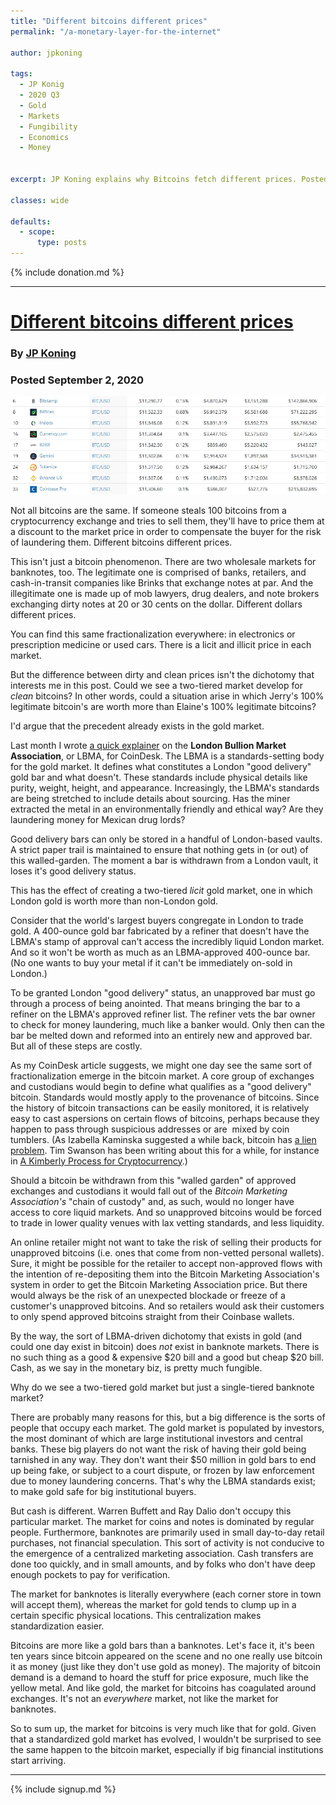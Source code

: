 ```yaml
---
title: "Different bitcoins different prices"
permalink: "/a-monetary-layer-for-the-internet"

author: jpkoning

tags:
  - JP Konig
  - 2020 Q3
  - Gold
  - Markets
  - Fungibility
  - Economics
  - Money


excerpt: JP Koning explains why Bitcoins fetch different prices. Posted September 2, 2020.

classes: wide

defaults:
  - scope:
      type: posts
---
```


{% include donation.md %}

***

# [Different bitcoins different prices](http://jpkoning.blogspot.com/2020/09/different-bitcoins-different-prices.html)
### By [JP Koning](https://twitter.com/jp_koning)
### Posted September 2, 2020

[![](/assets/images/2020/m9/jp1.png)](https://1.bp.blogspot.com/-2IR5KrlhtGg/X0_FrBqk7-I/AAAAAAAADWU/xhAo7duDGPM1RMNTEDym0QMZFZ9eaPB7ACLcBGAsYHQ/s1600/bitcoinprices.JPG)

Not all bitcoins are the same. If someone steals 100 bitcoins from a cryptocurrency exchange and tries to sell them, they'll have to price them at a discount to the market price in order to compensate the buyer for the risk of laundering them. Different bitcoins different prices.  
  
This isn't just a bitcoin phenomenon. There are two wholesale markets for banknotes, too. The legitimate one is comprised of banks, retailers, and cash-in-transit companies like Brinks that exchange notes at par. And the illegitimate one is made up of mob lawyers, drug dealers, and note brokers exchanging dirty notes at 20 or 30 cents on the dollar. Different dollars different prices.  
  
You can find this same fractionalization everywhere: in electronics or prescription medicine or used cars. There is a licit and illicit price in each market.  
  
But the difference between dirty and clean prices isn't the dichotomy that interests me in this post. Could we see a two-tiered market develop for _clean_ bitcoins? In other words, could a situation arise in which Jerry's 100% legitimate bitcoin's are worth more than Elaine's 100% legitimate bitcoins?  
  
I'd argue that the precedent already exists in the gold market.  
  
Last month I wrote [a quick explainer](https://www.coindesk.com/bitcoin-gold-staying-clean) on the **London Bullion Market Association**, or LBMA, for CoinDesk. The LBMA is a standards-setting body for the gold market. It defines what constitutes a London "good delivery" gold bar and what doesn't. These standards include physical details like purity, weight, height, and appearance. Increasingly, the LBMA's standards are being stretched to include details about sourcing. Has the miner extracted the metal in an environmentally friendly and ethical way? Are they laundering money for Mexican drug lords?  
  
Good delivery bars can only be stored in a handful of London-based vaults. A strict paper trail is maintained to ensure that nothing gets in (or out) of this walled-garden. The moment a bar is withdrawn from a London vault, it loses it's good delivery status.  
  
This has the effect of creating a two-tiered _licit_ gold market, one in which London gold is worth more than non-London gold.  
  
Consider that the world's largest buyers congregate in London to trade gold. A 400-ounce gold bar fabricated by a refiner that doesn't have the LBMA's stamp of approval can't access the incredibly liquid London market. And so it won't be worth as much as an LBMA-approved 400-ounce bar. (No one wants to buy your metal if it can't be immediately on-sold in London.)  
  
To be granted London "good delivery" status, an unapproved bar must go through a process of being anointed. That means bringing the bar to a refiner on the LBMA's approved refiner list. The refiner vets the bar owner to check for money laundering, much like a banker would. Only then can the bar be melted down and reformed into an entirely new and approved bar. But all of these steps are costly.  
  
As my CoinDesk article suggests, we might one day see the same sort of fractionalization emerge in the bitcoin market. A core group of exchanges and custodians would begin to define what qualifies as a "good delivery" bitcoin. Standards would mostly apply to the provenance of bitcoins. Since the history of bitcoin transactions can be easily monitored, it is relatively easy to cast aspersions on certain flows of bitcoins, perhaps because they happen to pass through suspicious addresses or are  mixed by coin tumblers. (As Izabella Kaminska suggested a while back, bitcoin has [a lien problem](https://ftalphaville.ft.com/2015/03/24/2122678/bitcoins-lien-problem/). Tim Swanson has been writing about this for a while, for instance in [A Kimberly Process for Cryptocurrency](https://www.ofnumbers.com/2016/06/27/a-kimberley-process-for-cryptocurrencies/).)  
  
Should a bitcoin be withdrawn from this "walled garden" of approved exchanges and custodians it would fall out of the _Bitcoin Marketing Association's_ "chain of custody" and, as such, would no longer have access to core liquid markets. And so unapproved bitcoins would be forced to trade in lower quality venues with lax vetting standards, and less liquidity.  
  
An online retailer might not want to take the risk of selling their products for unapproved bitcoins (i.e. ones that come from non-vetted personal wallets). Sure, it might be possible for the retailer to accept non-approved flows with the intention of re-depositing them into the Bitcoin Marketing Association's system in order to get the Bitcoin Marketing Association price. But there would always be the risk of an unexpected blockade or freeze of a customer's unapproved bitcoins. And so retailers would ask their customers to only spend approved bitcoins straight from their Coinbase wallets.  
  
By the way, the sort of LBMA-driven dichotomy that exists in gold (and could one day exist in bitcoin) does _not_ exist in banknote markets. There is no such thing as a good & expensive $20 bill and a good but cheap $20 bill. Cash, as we say in the monetary biz, is pretty much fungible.  
  
Why do we see a two-tiered gold market but just a single-tiered banknote market?  
  
There are probably many reasons for this, but a big difference is the sorts of people that occupy each market. The gold market is populated by investors, the most dominant of which are large institutional investors and central banks. These big players do not want the risk of having their gold being tarnished in any way. They don't want their $50 million in gold bars to end up being fake, or subject to a court dispute, or frozen by law enforcement due to money laundering concerns. That's why the LBMA standards exist; to make gold safe for big institutional buyers.  
  
But cash is different. Warren Buffett and Ray Dalio don't occupy this particular market. The market for coins and notes is dominated by regular people. Furthermore, banknotes are primarily used in small day-to-day retail purchases, not financial speculation. This sort of activity is not conducive to the emergence of a centralized marketing association. Cash transfers are done too quickly, and in small amounts, and by folks who don't have deep enough pockets to pay for verification.  
  
The market for banknotes is literally everywhere (each corner store in town will accept them), whereas the market for gold tends to clump up in a certain specific physical locations. This centralization makes standardization easier.  
  
Bitcoins are more like a gold bars than a banknotes. Let's face it, it's been ten years since bitcoin appeared on the scene and no one really use bitcoin it as money (just like they don't use gold as money). The majority of bitcoin demand is a demand to hoard the stuff for price exposure, much like the yellow metal. And like gold, the market for bitcoins has coagulated around exchanges. It's not an _everywhere_ market, not like the market for banknotes.  
  
So to sum up, the market for bitcoins is very much like that for gold. Given that a standardized gold market has evolved, I wouldn't be surprised to see the same happen to the bitcoin market, especially if big financial institutions start arriving.


***

{% include signup.md %}

